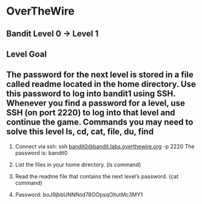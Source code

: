 # OverTheWire
## Bandit Level 0 → Level 1

## Level Goal
The password for the next level is stored in a file called readme located in the home directory. Use this password to log into bandit1 using SSH. Whenever you find a password for a level, use SSH (on port 2220) to log into that level and continue the game.
Commands you may need to solve this level
ls, cd, cat, file, du, find
----------------------------------------------------------------------------------------------------------------------------
1. Connect via ssh: 
    ssh bandit0@bandit.labs.overthewire.org -p 2220
The password is: bandit0 
1. List the files in your home directory. (ls command)
1. Read the readme file that contains the next level’s password. (cat command)

1. Password: boJ9jbbUNNfktd78OOpsqOltutMc3MY1
